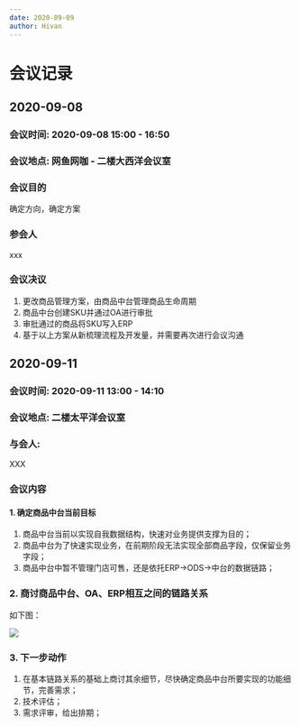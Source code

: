 ```yaml
---
date: 2020-09-09
author: Hivan
---
```


# 会议记录

## 2020-09-08 

### 会议时间: 2020-09-08 15:00 - 16:50		
### 会议地点: 网鱼网咖 - 二楼大西洋会议室		
### 会议目的		

确定方向，确定方案		

### 参会人		

xxx

### 会议决议		

1. 更改商品管理方案，由商品中台管理商品生命周期
2. 商品中台创建SKU并通过OA进行审批
3. 审批通过的商品将SKU写入ERP	
4. 基于以上方案从新梳理流程及开发量，并需要再次进行会议沟通

## 2020-09-11

### 会议时间: 2020-09-11 13:00 - 14:10
### 会议地点: 二楼太平洋会议室
### 与会人:

XXX

### 会议内容

#### 1. 确定商品中台当前目标

1. 商品中台当前以实现自我数据结构，快速对业务提供支撑为目的；
2. 商品中台为了快速实现业务，在前期阶段无法实现全部商品字段，仅保留业务字段；
3. 商品中台中暂不管理门店可售，还是依托ERP->ODS->中台的数据链路；


### 2. 商讨商品中台、OA、ERP相互之间的链路关系

如下图：

![](http://qiniu.hivan.me/mweb/2020-09/15998112899357.jpg)

### 3. 下一步动作

1. 在基本链路关系的基础上商讨其余细节，尽快确定商品中台所要实现的功能细节，完善需求；
2. 技术评估；
3. 需求评审，给出排期；